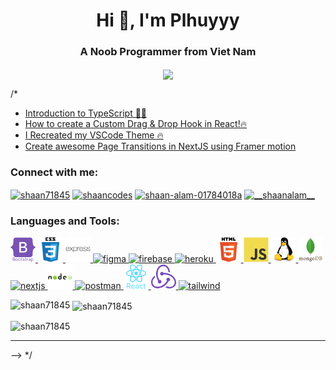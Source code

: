 <h1 align="center">Hi 👋, I'm Plhuyyy</h1>  
<h3 align="center">A Noob Programmer from Viet Nam</h3>  

  <p align="center">
<img align="center" src="https://media.giphy.com/media/QX6ruFElzFdeIfblrg/giphy.gif"  width="500" />
  </p>

/*
<!-- <p align="left"> <img src="https://komarev.com/ghpvc/?username=shaan71845&label=Profile%20views&color=0e75b6&style=flat" alt="shaan71845" /> </p>  

<p align="left"> <a href="https://github.com/ryo-ma/github-profile-trophy"><img src="https://github-profile-trophy.vercel.app/?username=shaan71845" alt="shaan71845" /></a> </p>  

<p align="left"> <a href="https://twitter.com/shaancodes" target="blank"><img src="https://img.shields.io/twitter/follow/shaancodes?logo=twitter&style=for-the-badge" alt="shaancodes" /></a> </p>  

- 🌱 I’m currently learning **NextJS**  

- 👨‍💻 All of my projects are available [here](https://shaanalam.vercel.app)  

- 📝 I regularly write articles on [dev.to](https://dev.to/shaan71845)  

- 📫 How to reach me **shaanalam369@gmail.com**  

### Blogs posts  
<!-- BLOG-POST-LIST:START -->
- [Introduction to TypeScript 👩‍💻](https://dev.to/shaan71845/introduction-to-typescript-7lg)
- [How to create a Custom Drag & Drop Hook in React!🔥](https://dev.to/shaan71845/how-to-create-a-custom-drag-drop-hook-in-react-nme)
- [I Recreated my VSCode Theme 🔥](https://dev.to/shaan71845/i-recreated-my-vscode-theme-33p6)
- [Create awesome Page Transitions in NextJS using Framer motion](https://dev.to/shaan71845/create-awesome-page-transitions-in-nextjs-using-framer-motion-2pln)
<!-- BLOG-POST-LIST:END -->  

<h3 align="left">Connect with me:</h3>  
<p align="left">  
<a href="https://dev.to/shaan71845" target="blank"><img align="center" src="https://cdn.jsdelivr.net/npm/simple-icons@3.0.1/icons/dev-dot-to.svg" alt="shaan71845" height="30" width="40" /></a>  
<a href="https://twitter.com/shaancodes" target="blank"><img align="center" src="https://cdn.jsdelivr.net/npm/simple-icons@3.0.1/icons/twitter.svg" alt="shaancodes" height="30" width="40" /></a>  
<a href="https://linkedin.com/in/shaan-alam-01784018a" target="blank"><img align="center" src="https://cdn.jsdelivr.net/npm/simple-icons@3.0.1/icons/linkedin.svg" alt="shaan-alam-01784018a" height="30" width="40" /></a>  
<a href="https://instagram.com/__shaanalam__" target="blank"><img align="center" src="https://cdn.jsdelivr.net/npm/simple-icons@3.0.1/icons/instagram.svg" alt="__shaanalam__" height="30" width="40" /></a>  
</p>  

<h3 align="left">Languages and Tools:</h3>  
<p align="left"> <a href="https://getbootstrap.com" target="_blank"> <img src="https://raw.githubusercontent.com/devicons/devicon/master/icons/bootstrap/bootstrap-plain-wordmark.svg" alt="bootstrap" width="40" height="40"/> </a> <a href="https://www.w3schools.com/css/" target="_blank"> <img src="https://raw.githubusercontent.com/devicons/devicon/master/icons/css3/css3-original-wordmark.svg" alt="css3" width="40" height="40"/> </a> <a href="https://expressjs.com" target="_blank"> <img src="https://raw.githubusercontent.com/devicons/devicon/master/icons/express/express-original-wordmark.svg" alt="express" width="40" height="40"/> </a> <a href="https://www.figma.com/" target="_blank"> <img src="https://www.vectorlogo.zone/logos/figma/figma-icon.svg" alt="figma" width="40" height="40"/> </a> <a href="https://firebase.google.com/" target="_blank"> <img src="https://www.vectorlogo.zone/logos/firebase/firebase-icon.svg" alt="firebase" width="40" height="40"/> </a> <a href="https://heroku.com" target="_blank"> <img src="https://www.vectorlogo.zone/logos/heroku/heroku-icon.svg" alt="heroku" width="40" height="40"/> </a> <a href="https://www.w3.org/html/" target="_blank"> <img src="https://raw.githubusercontent.com/devicons/devicon/master/icons/html5/html5-original-wordmark.svg" alt="html5" width="40" height="40"/> </a> <a href="https://developer.mozilla.org/en-US/docs/Web/JavaScript" target="_blank"> <img src="https://raw.githubusercontent.com/devicons/devicon/master/icons/javascript/javascript-original.svg" alt="javascript" width="40" height="40"/> </a> <a href="https://www.linux.org/" target="_blank"> <img src="https://raw.githubusercontent.com/devicons/devicon/master/icons/linux/linux-original.svg" alt="linux" width="40" height="40"/> </a> <a href="https://www.mongodb.com/" target="_blank"> <img src="https://raw.githubusercontent.com/devicons/devicon/master/icons/mongodb/mongodb-original-wordmark.svg" alt="mongodb" width="40" height="40"/> </a> <a href="https://nextjs.org/" target="_blank"> <img src="https://cdn.worldvectorlogo.com/logos/nextjs-3.svg" alt="nextjs" width="40" height="40"/> </a> <a href="https://nodejs.org" target="_blank"> <img src="https://raw.githubusercontent.com/devicons/devicon/master/icons/nodejs/nodejs-original-wordmark.svg" alt="nodejs" width="40" height="40"/> </a> <a href="https://postman.com" target="_blank"> <img src="https://www.vectorlogo.zone/logos/getpostman/getpostman-icon.svg" alt="postman" width="40" height="40"/> </a> <a href="https://reactjs.org/" target="_blank"> <img src="https://raw.githubusercontent.com/devicons/devicon/master/icons/react/react-original-wordmark.svg" alt="react" width="40" height="40"/> </a> <a href="https://redux.js.org" target="_blank"> <img src="https://raw.githubusercontent.com/devicons/devicon/master/icons/redux/redux-original.svg" alt="redux" width="40" height="40"/> </a> <a href="https://tailwindcss.com/" target="_blank"> <img src="https://www.vectorlogo.zone/logos/tailwindcss/tailwindcss-icon.svg" alt="tailwind" width="40" height="40"/> </a> </p>  

<p><img align="left" src="https://github-readme-stats.vercel.app/api/top-langs?username=shaan71845&show_icons=true&locale=en&layout=compact" alt="shaan71845" /></p>  

<p>&nbsp;<img align="center" src="https://github-readme-stats.vercel.app/api?username=shaan71845&show_icons=true&locale=en" alt="shaan71845" /></p>  

<p><img align="center" src="https://github-readme-streak-stats.herokuapp.com/?user=shaan71845&" alt="shaan71845" /></p>

------
 -->
*/
